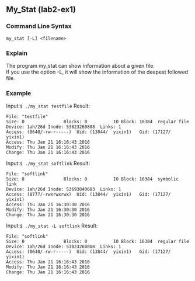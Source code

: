 ## My_Stat (lab2-ex1)
### Command Line Syntax
`my_stat [-L] <filename>`
### Explain
The program my_stat can show information about a given file.  
If you use the option -L, it will show the information of the deepest followed file.
### Example
Input:`$ ./my_stat testfile`
Result:
```
File: "testfile"
Size: 0               Blocks: 0          IO Block: 16384  regular file
Device: 1ah/26d Inode: 53823260808  Links: 1
Access: (0640/-rw-r-----)  Uid: (13844/  yixin1)   Gid: (17127/  yixin1)
Access: Thu Jan 21 16:16:43 2016
Modify: Thu Jan 21 16:16:43 2016
Change: Thu Jan 21 16:16:43 2016
```
Input:`$ ./my_stat softlink`
Result:
```
File: "softlink"
Size: 8               Blocks: 0          IO Block: 16384  symbolic link
Device: 1ah/26d Inode: 53693040683  Links: 1
Access: (0777/-rwxrwxrwx)  Uid: (13844/  yixin1)   Gid: (17127/  yixin1)
Access: Thu Jan 21 16:30:30 2016
Modify: Thu Jan 21 16:30:30 2016
Change: Thu Jan 21 16:30:30 2016
```
Input:`$ ./my_stat -L softlink`
Result:
```
File: "softlink"
Size: 0               Blocks: 0          IO Block: 16384  regular file
Device: 1ah/26d Inode: 53823260808  Links: 1
Access: (0640/-rw-r-----)  Uid: (13844/  yixin1)   Gid: (17127/  yixin1)
Access: Thu Jan 21 16:16:43 2016
Modify: Thu Jan 21 16:16:43 2016
Change: Thu Jan 21 16:16:43 2016
```
